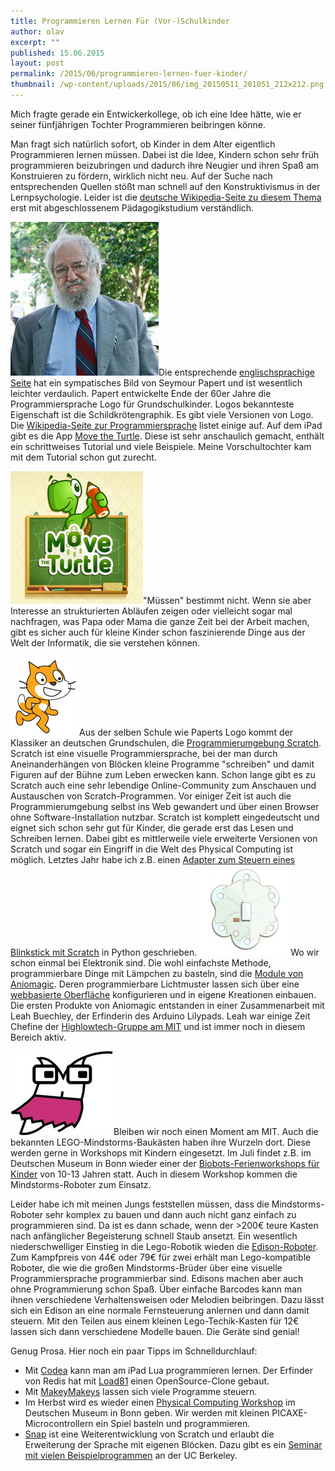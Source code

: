 ```yaml
---
title: Programmieren Lernen Für (Vor-)Schulkinder
author: olav
excerpt: ""
published: 15.06.2015
layout: post
permalink: /2015/06/programmieren-lernen-fuer-kinder/
thumbnail: /wp-content/uploads/2015/06/img_20150511_201051_212x212.png
---
```

Mich fragte gerade ein Entwickerkollege, ob ich eine Idee h&auml;tte, wie er seiner f&uuml;nfj&auml;hrigen Tochter Programmieren beibringen k&ouml;nne.

Man fragt sich nat&uuml;rlich sofort, ob Kinder in dem Alter eigentlich Programmieren lernen m&uuml;ssen. Dabei ist die Idee, Kindern schon sehr fr&uuml;h programmieren beizubringen und dadurch ihre Neugier und ihren Spa&szlig; am Konstruieren zu f&ouml;rdern, wirklich nicht neu. Auf der Suche nach entsprechenden Quellen st&ouml;&szlig;t man schnell auf den Konstruktivismus in der Lernpsychologie. Leider ist die [deutsche Wikipedia-Seite zu diesem Thema](http://de.wikipedia.org/wiki/Konstruktivismus_&#40;Lernpsychologie&#41;) erst mit abgeschlossenem P&auml;dagogikstudium verst&auml;ndlich.

![Seymour Papert, Erfinder von Logo](/uploads/versions/seymour_papert---&#40;----237-246&#41;---.png)Die entsprechende [englischsprachige Seite](https://en.wikipedia.org/wiki/Constructionism_&#40;learning_theory&#41;) hat ein sympatisches Bild von Seymour Papert und ist wesentlich leichter verdaulich. Papert entwickelte Ende der 60er Jahre die Programmiersprache Logo f&uuml;r Grundschulkinder. Logos bekannteste Eigenschaft ist die Schildkr&ouml;tengraphik. Es gibt viele Versionen von Logo. Die [Wikipedia-Seite zur Programmiersprache](https://en.wikipedia.org/wiki/Logo_&#40;programming_language&#41;) listet einige auf. Auf dem iPad gibt es die App [Move the Turtle](https://itunes.apple.com/de/app/move-turtle.-programming-for/id509013878?mt=8). Diese ist sehr anschaulich gemacht, enth&auml;lt ein schrittweises Tutorial und viele Beispiele. Meine Vorschultochter kam mit dem Tutorial schon gut zurecht.

[![Logo fürs iPad, auch schon für Nichtleser](/uploads/versions/img_1045_212x212---&#40;----212-212&#41;---.png)](https://itunes.apple.com/de/app/move-turtle.-programming-for/id509013878?mt=8)&quot;M&uuml;ssen&quot; bestimmt nicht. Wenn sie aber Interesse an strukturierten Abl&auml;ufen zeigen oder vielleicht sogar mal nachfragen, was Papa oder Mama die ganze Zeit bei der Arbeit machen, gibt es sicher auch f&uuml;r kleine Kinder schon faszinierende Dinge aus der Welt der Informatik, die sie verstehen k&ouml;nnen.

![Das Wappentier von Scratch](/uploads/versions/cat-b---&#40;----110-126&#41;---.png)Aus der selben Schule wie Paperts Logo kommt der Klassiker an deutschen Grundschulen, die [Programmierumgebung Scratch](https://scratch.mit.edu/). Scratch ist eine visuelle Programmiersprache, bei der man durch Aneinanderh&auml;ngen von Bl&ouml;cken kleine Programme &quot;schreiben&quot; und damit Figuren auf der B&uuml;hne zum Leben erwecken kann. Schon lange gibt es zu Scratch auch eine sehr lebendige Online-Community zum Anschauen und Austauschen von Scratch-Programmen. Vor einiger Zeit ist auch die Programmierumgebung selbst ins Web gewandert und &uuml;ber einen Browser ohne Software-Installation nutzbar. Scratch ist komplett eingedeutscht und eignet sich schon sehr gut f&uuml;r Kinder, die gerade erst das Lesen und Schreiben lernen. Dabei gibt es mittlerweile viele erweiterte Versionen von Scratch und sogar ein Eingriff in die Welt des Physical Computing ist m&ouml;glich. Letztes Jahr habe ich z.B. einen [Adapter zum Steuern eines Blinkstick mit Scratch](/2014/09/blinkstick-pro-mit-scratch-steuern/) in Python geschrieben. ![Das Sparkle ist der Kern des Aniomagic-Angebotes](/uploads/versions/background---&#40;----146-145&#41;---.jpg)Wo wir schon einmal bei Elektronik sind. Die wohl einfachste Methode, programmierbare Dinge mit L&auml;mpchen zu basteln, sind die [Module von Aniomagic](https://www.aniomagic.com/). Deren programmierbare Lichtmuster lassen sich &uuml;ber eine [webbasierte Oberfl&auml;che](https://www.aniomagic.com/program/?hl=en) konfigurieren und in eigene Kreationen einbauen. Die ersten Produkte von Aniomagic entstanden in einer Zusammenarbeit mit Leah Buechley, der Erfinderin des Arduino Lilypads. Leah war einige Zeit Chefine der [Highlowtech-Gruppe am MIT](http://highlowtech.org/) und ist immer noch in diesem Bereich aktiv.

![](/uploads/versions/fe455ee707---&#40;----165-134&#41;---.jpg)Bleiben wir noch einen Moment am MIT. Auch die bekannten LEGO-Mindstorms-Bauk&auml;sten haben ihre Wurzeln dort. Diese werden gerne in Workshops mit Kindern eingesetzt. Im Juli findet z.B. im Deutschen Museum in Bonn wieder einer der [Biobots-Ferienworkshops f&uuml;r Kinder](http://www.deutsches-museum.de/bonn/information/fuer-kinder-und-schulen/die-kleine-eule-pfiffikus/workshops/biobots/) von 10-13 Jahren statt. Auch in diesem Workshop kommen die Mindstorms-Roboter zum Einsatz.

Leider habe ich mit meinen Jungs feststellen m&uuml;ssen, dass die Mindstorms-Roboter sehr komplex zu bauen und dann auch nicht ganz einfach zu programmieren sind. Da ist es dann schade, wenn der &gt;200&euro; teure Kasten nach anf&auml;nglicher Begeisterung schnell Staub ansetzt. Ein wesentlich niederschwelliger Einstieg in die Lego-Robotik wieden die [Edison-Roboter](http://meetedison.com/). Zum Kampfpreis von 44&euro; oder 79&euro; f&uuml;r zwei erh&auml;lt man Lego-kompatible Roboter, die wie die gro&szlig;en Mindstorms-Br&uuml;der &uuml;ber eine visuelle Programmiersprache programmierbar sind. Edisons machen aber auch ohne Programmierung schon Spa&szlig;. &Uuml;ber einfache Barcodes kann man ihnen verschiedene Verhaltensweisen oder Melodien beibringen. Dazu l&auml;sst sich ein Edison an eine normale Fernsteuerung anlernen und dann damit steuern. Mit den Teilen aus einem kleinen Lego-Techik-Kasten f&uuml;r 12&euro; lassen sich dann verschiedene Modelle bauen. Die Ger&auml;te sind genial!

Genug Prosa. Hier noch ein paar Tipps im Schnelldurchlauf:

*   Mit [Codea](https://itunes.apple.com/us/app/codify/id439571171?ls=1&amp;mt=8) kann man am iPad Lua programmieren lernen. Der Erfinder von Redis hat mit [Load81](https://github.com/antirez/load81) einen OpenSource-Clone gebaut.
*   Mit [MakeyMakeys](http://www.makeymakey.com/) lassen sich viele Programme steuern.
*   Im Herbst wird es wieder einen [Physical Computing Workshop](http://www.deutsches-museum.de/bonn/information/fuer-kinder-und-schulen/die-kleine-eule-pfiffikus/workshops/der-heisse-draht/) im Deutschen Museum in Bonn geben. Wir werden mit kleinen PICAXE-Microcontrollern ein Spiel basteln und programmieren.
*   [Snap](http://snap.berkeley.edu/) ist eine Weiterentwicklung von Scratch und erlaubt die Erweiterung der Sprache mit eigenen Bl&ouml;cken. Dazu gibt es ein [Seminar mit vielen Beispielprogrammen](http://bjc.berkeley.edu/website/curriculum.html) an der UC Berkeley.